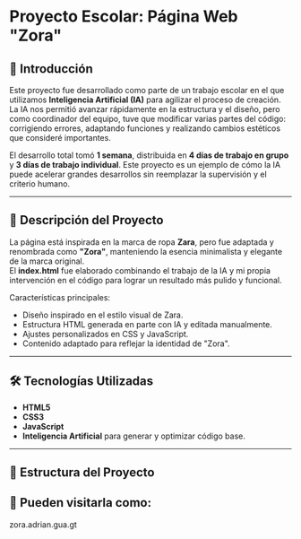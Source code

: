 # Proyecto Escolar: Página Web "Zora"  

## 📌 Introducción  
Este proyecto fue desarrollado como parte de un trabajo escolar en el que utilizamos **Inteligencia Artificial (IA)** para agilizar el proceso de creación. La IA nos permitió avanzar rápidamente en la estructura y el diseño, pero como coordinador del equipo, tuve que modificar varias partes del código: corrigiendo errores, adaptando funciones y realizando cambios estéticos que consideré importantes.  

El desarrollo total tomó **1 semana**, distribuida en **4 días de trabajo en grupo** y **3 días de trabajo individual**. Este proyecto es un ejemplo de cómo la IA puede acelerar grandes desarrollos sin reemplazar la supervisión y el criterio humano.  

---

## 🎯 Descripción del Proyecto  
La página está inspirada en la marca de ropa **Zara**, pero fue adaptada y renombrada como **"Zora"**, manteniendo la esencia minimalista y elegante de la marca original.  
El **index.html** fue elaborado combinando el trabajo de la IA y mi propia intervención en el código para lograr un resultado más pulido y funcional.  

Características principales:  
- Diseño inspirado en el estilo visual de Zara.  
- Estructura HTML generada en parte con IA y editada manualmente.  
- Ajustes personalizados en CSS y JavaScript.  
- Contenido adaptado para reflejar la identidad de "Zora".  

---

## 🛠️ Tecnologías Utilizadas  
- **HTML5**  
- **CSS3**  
- **JavaScript**  
- **Inteligencia Artificial** para generar y optimizar código base.  

---

## 📂 Estructura del Proyecto
## 🔗 Pueden visitarla como:
zora.adrian.gua.gt

